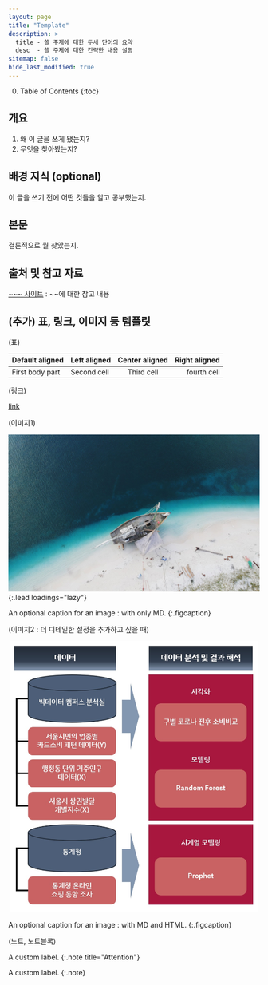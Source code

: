 ```yaml
---
layout: page
title: "Template"
description: >
  title - 쓸 주제에 대한 두세 단어의 요약
  desc  - 쓸 주제에 대한 간략한 내용 설명
sitemap: false
hide_last_modified: true
---
```



0. Table of Contents
{:toc}

## 개요

1. 왜 이 글을 쓰게 됐는지?
2. 무엇을 찾아봤는지?

## 배경 지식 (optional)

이 글을 쓰기 전에 어떤 것들을 알고 공부했는지.

## 본문

결론적으로 뭘 찾았는지.


## 출처 및 참고 자료

[~~~ 사이트](https://menmenmeng.github.io/) : ~~에 대한 참고 내용

## (추가) 표, 링크, 이미지 등 템플릿

(표)

| Default aligned |Left aligned| Center aligned  | Right aligned  |
|-----------------|:-----------|:---------------:|---------------:|
| First body part |Second cell | Third cell      | fourth cell    |



(링크)

[link](https://menmenmeng.github.io/)



(이미지1)

![image](/assets/img/blog/caleb-george-old.jpg){:.lead loadings="lazy"}

An optional caption for an image : with only MD.
{:.figcaption}



(이미지2 : 더 디테일한 설정을 추가하고 싶을 때)

<p align="center">
  <img width="500" src="/assets/img/projects/covid-process-all.jpg">
</p>

An optional caption for an image : with MD and HTML.
{:.figcaption}


(노트, 노트블록)

A custom label.
{:.note title="Attention"}

A custom label.
{:.note}
